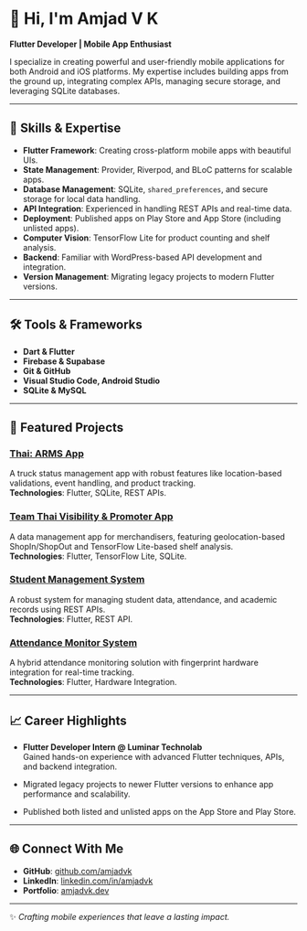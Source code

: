 # 👋 Hi, I'm Amjad V K  

**Flutter Developer | Mobile App Enthusiast**  

I specialize in creating powerful and user-friendly mobile applications for both Android and iOS platforms. My expertise includes building apps from the ground up, integrating complex APIs, managing secure storage, and leveraging SQLite databases.

---

## 🚀 Skills & Expertise  

- **Flutter Framework**: Creating cross-platform mobile apps with beautiful UIs.  
- **State Management**: Provider, Riverpod, and BLoC patterns for scalable apps.  
- **Database Management**: SQLite, `shared_preferences`, and secure storage for local data handling.  
- **API Integration**: Experienced in handling REST APIs and real-time data.  
- **Deployment**: Published apps on Play Store and App Store (including unlisted apps).  
- **Computer Vision**: TensorFlow Lite for product counting and shelf analysis.  
- **Backend**: Familiar with WordPress-based API development and integration.  
- **Version Management**: Migrating legacy projects to modern Flutter versions.  

---

## 🛠️ Tools & Frameworks  

- **Dart & Flutter**  
- **Firebase & Supabase**  
- **Git & GitHub**  
- **Visual Studio Code, Android Studio**  
- **SQLite & MySQL**  

---

## 🌟 Featured Projects  

### [Thai: ARMS App](#)  
A truck status management app with robust features like location-based validations, event handling, and product tracking.  
**Technologies**: Flutter, SQLite, REST APIs.  

### [Team Thai Visibility & Promoter App](#)  
A data management app for merchandisers, featuring geolocation-based ShopIn/ShopOut and TensorFlow Lite-based shelf analysis.  
**Technologies**: Flutter, TensorFlow Lite, SQLite.  

### [Student Management System](#)  
A robust system for managing student data, attendance, and academic records using REST APIs.  
**Technologies**: Flutter, REST API.  

### [Attendance Monitor System](#)  
A hybrid attendance monitoring solution with fingerprint hardware integration for real-time tracking.  
**Technologies**: Flutter, Hardware Integration.  

---

## 📈 Career Highlights  

- **Flutter Developer Intern @ Luminar Technolab**  
  Gained hands-on experience with advanced Flutter techniques, APIs, and backend integration.  

- Migrated legacy projects to newer Flutter versions to enhance app performance and scalability.  

- Published both listed and unlisted apps on the App Store and Play Store.  

---

## 🌐 Connect With Me  

- **GitHub**: [github.com/amjadvk](#)  
- **LinkedIn**: [linkedin.com/in/amjadvk](#)  
- **Portfolio**: [amjadvk.dev](#)  

---

✨ *Crafting mobile experiences that leave a lasting impact.*  
